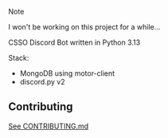 > [!NOTE]
> I won't be working on this project for a while... 


CSSO Discord Bot written in Python 3.13

Stack:
- MongoDB using motor-client
- discord.py v2

## Contributing
[See CONTRIBUTING.md](https://github.com/Official-CSSO/djinn/blob/master/CONTRIBUTING.md)


